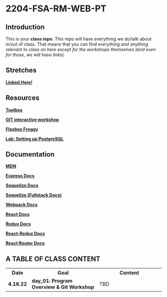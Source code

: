 # 2204-FSA-RM-WEB-PT

## Introduction

This is your **class repo**. This repo will have everything we do/talk about in/out of class. That means that you can find _everything and anything relevant to class on here except for the workshops themselves (and even for those, we will have links)._

## Stretches

[**Linked Here!**](https://www.code-stretch.com/)

## Resources

[**Toolbox**](https://learn.fullstackacademy.com/workshop/570bdee44a306c0300b78b52/content/570be2fe4a306c0300b79062/text)

[**GIT interactive workshop**](https://learn.fullstackacademy.com/workshop/5b59de0c9374650004add7dc/content/5b59de1a0efe540004cedf19/text)

[**Flexbox Froggy**](http://flexboxfroggy.com/)

[**Lab: Setting up PostgreSQL**](https://learn.fullstackacademy.com/workshop/5acf8b4bac104a0004dffaba/content/60258be59a8bae0004126dde/text)

## Documentation

[**MDN**](https://developer.mozilla.org/en-US/)

[**Express Docs**](https://expressjs.com/)

[**Sequelize Docs**](https://sequelize.org/)

[**Sequelize (Fullstack Docs)**](https://sequelizedocs.fullstackacademy.com/)

[**Webpack Docs**](https://webpack.js.org/)

[**React Docs**](https://reactjs.org/)

[**Redux Docs**](https://redux.js.org/)

[**React-Redux Docs**](https://react-redux.js.org/)

[**React Router Docs**](https://reactrouter.com/web/guides/quick-start)

## A TABLE OF CLASS CONTENT

<table>
  <tr>
    <th style="width: 60px;"> Date </th>
    <th style="width: 300px;"> Goal </th>
    <th style="width: 300px;"> Content </th>
  </tr>
  <tr>
    <td><b>4.18.22</b></td>
    <td><b>day_01: Program Overview & Git Workshop</b></td>
    <td>
     TBD
    </td>
  </tr>
</table>


